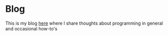 # Blog

This is my blog [here](http://blog.luxurydev.xyz) where I share thoughts about programming in general and occasional how-to's
